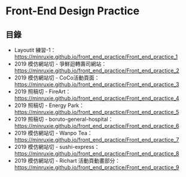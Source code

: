 # Front-End Design Practice

## 目錄
* Layoutit 練習-1：https://minruxie.github.io/front_end_practice/Front_end_practice_1
* 2019 模仿網站切 - 爭鮮迴轉壽司網站：https://minruxie.github.io/front_end_practice/Front_end_practice_2
* 2019 模仿網站切 - CoCo活動頁面：https://minruxie.github.io/front_end_practice/Front_end_practice_3
* 2019 照稿切 - FireArt：https://minruxie.github.io/front_end_practice/Front_end_practice_4
* 2019 照稿切 - Energy Park：https://minruxie.github.io/front_end_practice/Front_end_practice_5
* 2019 照稿切 - boruto-general-hospital：https://minruxie.github.io/front_end_practice/Front_end_practice_6
* 2019 模仿網站切 - Wanpo Tea：https://minruxie.github.io/front_end_practice/Front_end_practice_7
* 2019 模仿網站切 - sushi-express：https://minruxie.github.io/front_end_practice/Front_end_practice_8
* 2019 模仿網站切 - Richart 活動頁動畫部分：https://minruxie.github.io/front_end_practice/Front_end_practice_9